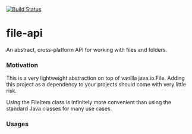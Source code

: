 [![Build Status](https://travis-ci.org/mxro/file-api.svg?branch=master)](https://travis-ci.org/mxro/file-api)


file-api
========

An abstract, cross-platform API for working with files and folders.

### Motivation

This is a very lightweight abstraction on top of vanilla java.io.File. Adding this project as a dependency to your projects should come with very little risk.

Using the FileItem class is infinitely more convenient than using the standard Java classes for many use cases.

### Usages

